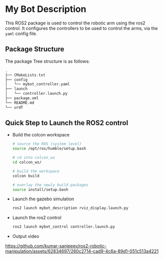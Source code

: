 # My Bot Description

This ROS2 package is used to control the robotic arm using the ros2 control. It configures the controllers
to be used to control the arms, via the `yaml` config file.

## Package Structure

The package Tree structure is as follows:

```bash
.
├── CMakeLists.txt
├── config
│   └── mybot_controller.yaml
├── launch
│   └── controller.launch.py
├── package.xml
└── README.md
└── urdf
```

## Quick Step to Launch the ROS2 control

- Build the colcon workspace

    ```bash
    # source the ROS (system level)
    source /opt/ros/humble/setup.bash

    # cd into colcon_ws
    cd colcon_ws/

    # build the workspace
    colcon build

    # overlay the newly build packages
    source install/setup.bash
    ```
- Launch the gazebo simulation

    ```bash
    ros2 launch mybot_description rviz_display.launch.py
    ```

- Launch the ros2 control

    ```bash
    ros2 launch mybot_control controller.launch.py 
    ```

- Output video

https://github.com/kumar-sanjeeev/ros2-robotic-manipulation/assets/62834697/260c2714-cad9-4c6a-89d1-051c513a4221

